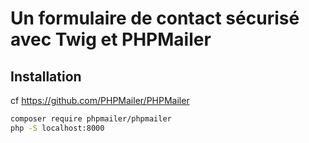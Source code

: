 # Un formulaire de contact sécurisé avec Twig et PHPMailer

## Installation 

cf https://github.com/PHPMailer/PHPMailer

```sh
composer require phpmailer/phpmailer
php -S localhost:8000
```

